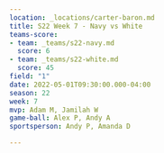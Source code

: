 ```yaml
---
location: _locations/carter-baron.md
title: S22 Week 7 - Navy vs White
teams-score:
- team: _teams/s22-navy.md
  score: 6
- team: _teams/s22-white.md
  score: 45
field: "1"
date: 2022-05-01T09:30:00.000-04:00
season: 22
week: 7
mvp: Adam M, Jamilah W
game-ball: Alex P, Andy A
sportsperson: Andy P, Amanda D

---
```

